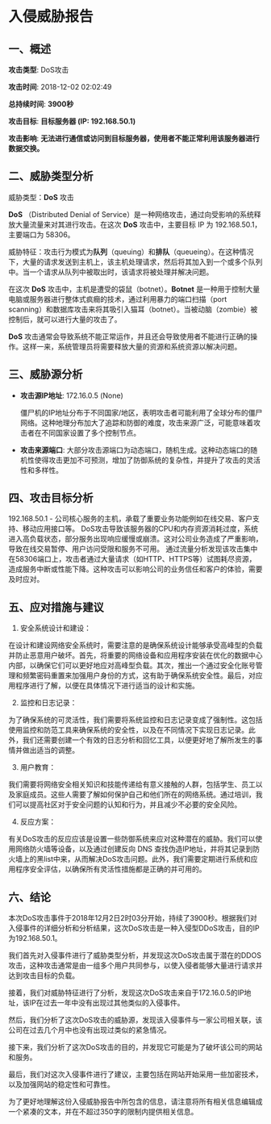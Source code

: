 
# 入侵威胁报告


## 一、概述
    
**攻击类型**: DoS攻击

**攻击时间**: 2018-12-02 02:02:49

**总持续时间**: **3900秒**

**攻击目标**: **目标服务器 (IP: 192.168.50.1)**

**攻击影响**: **无法进行通信或访问到目标服务器，使用者不能正常利用该服务器进行数据交换。**


## 二、威胁类型分析
    
威胁类型：**DoS** 攻击

**DoS** （Distributed Denial of Service）是一种网络攻击，通过向受影响的系统释放大量流量来对其进行攻击。在这次 **DoS** 攻击中，主要目标 IP 为 192.168.50.1，主要端口为 58306。

威胁特征：攻击行为模式为**队列**（queuing）和**排队**（queueing）。在这种情况下，大量的请求发送到主机上，该主机处理请求，然后将其加入到一个或多个队列中。当一个请求从队列中被取出时，该请求将被处理并解决问题。

在这次 **DoS** 攻击中，主机是遭受的袋鼠（botnet）。**Botnet** 是一种用于控制大量电脑或服务器进行整体式疯癎的技术，通过利用暴力的端口扫描（port scanning）和数据库攻击来将其吸引入猫耳（botnet）。当被动脑（zombie）被控制后，就可以进行大量的攻击了。

**DoS** 攻击通常会导致系统不能正常运作，并且还会导致使用者不能进行正确的操作。这样一来，系统管理员将需要释放大量的资源和系统资源以解决问题。


## 三、威胁源分析

- **攻击源IP地址**: 172.16.0.5 (None)

  僵尸机的IP地址分布于不同国家/地区，表明攻击者可能利用了全球分布的僵尸网络。这种地理分布加大了追踪和防御的难度，攻击来源广泛，可能意味着攻击者在不同国家设置了多个控制节点。

- **攻击来源端口**: 
  大部分攻击源端口为动态端口，随机生成。这种动态端口的随机性使得攻击更加不可预测，增加了防御系统的复杂性，并提升了攻击的灵活性和多样性。


## 四、攻击目标分析

192.168.50.1 - 公司核心服务的主机，承载了重要业务功能例如在线交易、客户支持、移动应用接口等。
DoS攻击导致该服务器的CPU和内存资源消耗过度，系统进入高负载状态，部分服务出现响应缓慢或崩溃。这对公司业务造成了严重影响，导致在线交易暂停、用户访问受限和服务不可用。
通过流量分析发现该攻击集中在58306端口上，攻击者通过大量请求（如HTTP、HTTPS等）试图耗尽资源，造成服务中断或性能下降。这种攻击可以影响公司的业务信任和客户的体验，需要及时应对。


## 五、应对措施与建议

1. 安全系统设计和建设：

在设计和建设网络安全系统时，需要注意的是确保系统设计能够承受高峰型的负载并防止恶意用户破坏。首先，将重要的网络设备和应用程序安装在优化的数据中心内部，以确保它们可以更好地应对高峰型负载。其次，推出一个通过安全化账号管理和频繁密码重置来加强用户身份的方式，这有助于确保系统安全性。最后，对应用程序进行了解，以便在具体情况下进行适当的设计和实施。

2. 监控和日志记录：

为了确保系统的可灵活性，我们需要将系统监控和日志记录变成了强制性。这包括使用监控和防范工具来确保系统的安全性，以及在不同情况下实现日志记录。此外，我们还需要创建一个有效的日志分析和回忆工具，以便更好地了解所发生的事情并做出适当的调整。

3. 用户教育：

我们需要将网络安全相关知识和技能传递给有意义接触的人群，包括学生、员工以及家庭成员。这些人需要了解如何保护自己和他们所在的网络系统。通过培训，我们可以提高社区对于安全问题的认知和行为，并且减少不必要的安全风险。

4. 反应方案：

有关DoS攻击的反应应该是设置一些防御系统来应对这种潜在的威胁。我们可以使用网络防火墙等设备，以及通过创建反向 DNS 查找伪造IP地址，并将其记录到防火墙上的黑list中来，从而解决DoS攻击问题。此外，我们需要定期进行系统和应用程序安全评估，以确保所有灵活性措施都是正确的并可用的。


## 六、结论
    
本次DoS攻击事件于2018年12月2日2时03分开始，持续了3900秒。根据我们对入侵事件的详细分析和分析结果，这次DoS攻击是一种入侵型DDoS攻击，目的IP为192.168.50.1。

我们首先对入侵事件进行了威胁类型分析，并发现这次DoS攻击属于潜在的DDOS攻击，这种攻击通常是由一组多个用户共同参与，以使入侵者能够大量进行请求并达到攻击目标的负载。

接着，我们对威胁特征进行了分析，发现这次DoS攻击来自于172.16.0.5的IP地址，该IP在过去一年中没有出现过其他类似的入侵事件。

然后，我们分析了这次DoS攻击的威胁源，发现该入侵事件与一家公司相关联，该公司在过去几个月中也没有出现过类似的紧急情况。

接下来，我们分析了这次DoS攻击的目的，并发现它可能是为了破坏该公司的网站和服务。

最后，我们对这次入侵事件进行了建议，主要包括在网站开始采用一些加密技术，以及加强网站的稳定性和可靠性。

为了更好地理解这份入侵威胁报告中所包含的信息，请注意将所有相关信息编辑成一个紧凑的文本，并在不超过350字的限制内提供相关信息。

    